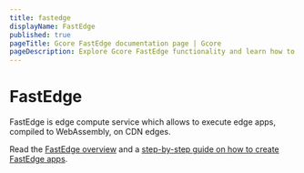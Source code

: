```yaml
---
title: fastedge
displayName: FastEdge
published: true
pageTitle: Gcore FastEdge documentation page | Gcore
pageDescription: Explore Gcore FastEdge functionality and learn how to configure and manage FastEdge applications.
---
```

# FastEdge

FastEdge is edge compute service which allows to execute edge apps, compiled to WebAssembly, on CDN edges. 

Read the <a href="https://gcore.com/docs/fastedge/getting-started" target="_blank">FastEdge overview</a> and a <a href="https://gcore.com/docs/fastedge/getting-started/create-fastedge-apps" target="_blank">step-by-step guide on how to create FastEdge apps</a>.